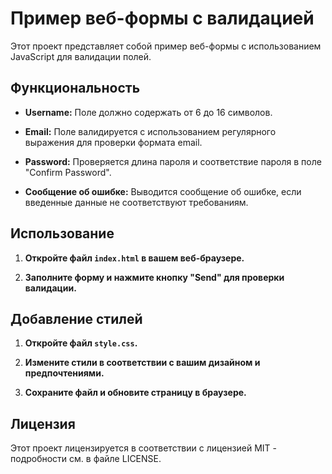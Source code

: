 
# Пример веб-формы с валидацией

Этот проект представляет собой пример веб-формы с использованием JavaScript для валидации полей.

## Функциональность

- **Username:** Поле должно содержать от 6 до 16 символов.

- **Email:** Поле валидируется с использованием регулярного выражения для проверки формата email.

- **Password:** Проверяется длина пароля и соответствие пароля в поле "Confirm Password".

- **Сообщение об ошибке:** Выводится сообщение об ошибке, если введенные данные не соответствуют требованиям.

## Использование

1. **Откройте файл `index.html` в вашем веб-браузере.**

2. **Заполните форму и нажмите кнопку "Send" для проверки валидации.**

## Добавление стилей

1. **Откройте файл `style.css`.**

2. **Измените стили в соответствии с вашим дизайном и предпочтениями.**

3. **Сохраните файл и обновите страницу в браузере.**

## Лицензия

Этот проект лицензируется в соответствии с лицензией MIT - подробности см. в файле LICENSE.

